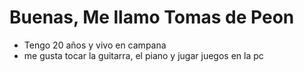 # Buenas, Me llamo Tomas de Peon



- Tengo 20 años y vivo en campana
- me gusta tocar la guitarra, el piano y jugar juegos en la pc

